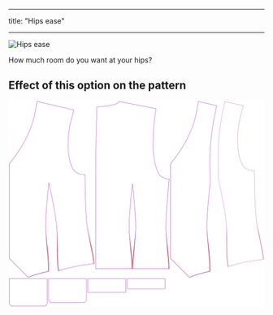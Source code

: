 ***

title: "Hips ease"

***

![Hips ease](hipsease.svg)

How much room do you want at your hips?

## Effect of this option on the pattern

![This image shows the effect of this option by superimposing several variants that have a different value for this option](wahid_hipsease_sample.svg "Effect of this option on the pattern")
